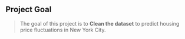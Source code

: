 ## Project Goal
> The goal of this project is to **Clean the dataset** to predict housing price fluctuations in New York City.  
  
  
   
  
 
 
